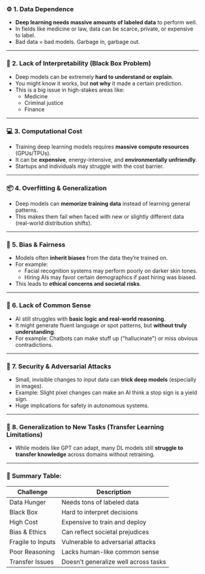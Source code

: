 ### ⚙️ **1. Data Dependence**
- **Deep learning needs massive amounts of labeled data** to perform well.
- In fields like medicine or law, data can be scarce, private, or expensive to label.
- Bad data = bad models. Garbage in, garbage out.

---

### 🧠 **2. Lack of Interpretability (Black Box Problem)**
- Deep models can be extremely **hard to understand or explain**.
- You might know it works, but **not why** it made a certain prediction.
- This is a big issue in high-stakes areas like:
  - Medicine
  - Criminal justice
  - Finance

---

### 💻 **3. Computational Cost**
- Training deep learning models requires **massive compute resources** (GPUs/TPUs).
- It can be **expensive**, energy-intensive, and **environmentally unfriendly**.
- Startups and individuals may struggle with the cost barrier.

---

### 📦 **4. Overfitting & Generalization**
- Deep models can **memorize training data** instead of learning general patterns.
- This makes them fail when faced with new or slightly different data (real-world distribution shifts).

---

### 🤖 **5. Bias & Fairness**
- Models often **inherit biases** from the data they’re trained on.
- For example:
  - Facial recognition systems may perform poorly on darker skin tones.
  - Hiring AIs may favor certain demographics if past hiring was biased.
- This leads to **ethical concerns and societal risks**.

---

### 🚫 **6. Lack of Common Sense**
- AI still struggles with **basic logic and real-world reasoning**.
- It might generate fluent language or spot patterns, but **without truly understanding**.
- For example: Chatbots can make stuff up ("hallucinate") or miss obvious contradictions.

---

### 🔐 **7. Security & Adversarial Attacks**
- Small, invisible changes to input data can **trick deep models** (especially in images).
- Example: Slight pixel changes can make an AI think a stop sign is a yield sign.
- Huge implications for safety in autonomous systems.

---

### 🧩 **8. Generalization to New Tasks (Transfer Learning Limitations)**
- While models like GPT can adapt, many DL models still **struggle to transfer knowledge** across domains without retraining.

---

### 📜 Summary Table:

| Challenge | Description |
|----------|-------------|
| Data Hunger | Needs tons of labeled data |
| Black Box | Hard to interpret decisions |
| High Cost | Expensive to train and deploy |
| Bias & Ethics | Can reflect societal prejudices |
| Fragile to Inputs | Vulnerable to adversarial attacks |
| Poor Reasoning | Lacks human-like common sense |
| Transfer Issues | Doesn’t generalize well across tasks |

